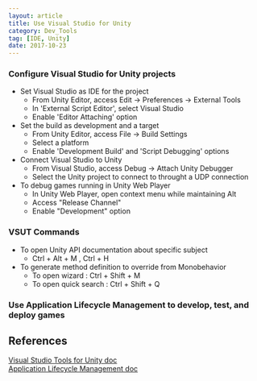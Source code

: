 ```yaml
---
layout: article
title: Use Visual Studio for Unity
category: Dev_Tools
tag: [IDE, Unity]
date: 2017-10-23
---
```


### Configure Visual Studio for Unity projects
* Set Visual Studio as IDE for the project
  * From Unity Editor, access Edit -> Preferences -> External Tools
  * In 'External Script Editor', select Visual Studio
  * Enable 'Editor Attaching' option
* Set the build as development and a target
  * From Unity Editor, access File -> Build Settings
  * Select a platform
  * Enable 'Development Build' and 'Script Debugging' options
* Connect Visual Studio to Unity
  * From Visual Studio, access Debug -> Attach Unity Debugger
  * Select the Unity project to connect to throught a UDP connection
* To debug games running in Unity Web Player
  * In Unity Web Player, open context menu while maintaining Alt
  * Access "Release Channel"
  * Enable "Development" option
  
### VSUT Commands
* To open Unity API documentation about specific subject
  * Ctrl + Alt + M , Ctrl + H
* To generate method definition to override from Monobehavior
  * To open wizard : Ctrl + Shift + M
  * To open quick search : Ctrl + Shift + Q
  
### Use Application Lifecycle Management to develop, test, and deploy games


## References
[Visual Studio Tools for Unity doc](https://docs.microsoft.com/en-us/visualstudio/cross-platform/visual-studio-tools-for-unity)  
[Application Lifecycle Management doc](https://docs.microsoft.com/en-us/visualstudio/cross-platform/application-lifecycle-management-alm-with-unity-apps)
